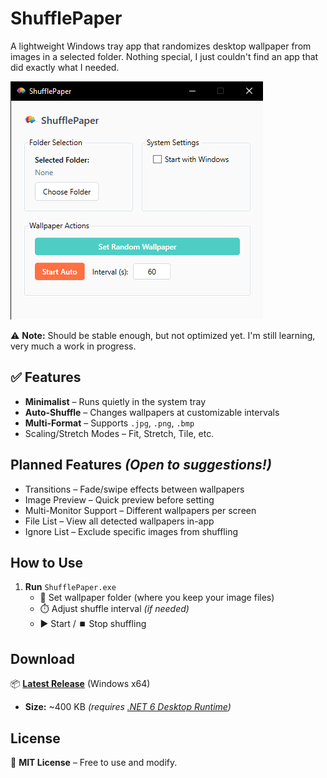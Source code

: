 # ShufflePaper  

A lightweight Windows tray app that randomizes desktop wallpaper from images in a selected folder. Nothing special, I just couldn't find an app that did exactly what I needed.  

![App Screenshot](./Repo/screenshot.png)

⚠️ **Note:** Should be stable enough, but not optimized yet. I'm still learning, very much a work in progress.  

## ✅ Features  
- **Minimalist** – Runs quietly in the system tray  
- **Auto-Shuffle** – Changes wallpapers at customizable intervals  
- **Multi-Format** – Supports `.jpg`, `.png`, `.bmp`
- Scaling/Stretch Modes – Fit, Stretch, Tile, etc.  

## Planned Features *(Open to suggestions!)*  
- Transitions – Fade/swipe effects between wallpapers  
- Image Preview – Quick preview before setting  
- Multi-Monitor Support – Different wallpapers per screen  
- File List – View all detected wallpapers in-app  
- Ignore List – Exclude specific images from shuffling  

## How to Use  
1. **Run** `ShufflePaper.exe`  
   - 📂 Set wallpaper folder (where you keep your image files)
   - ⏱️ Adjust shuffle interval *(if needed)*  
   - ▶️ Start / ⏹️ Stop shuffling  

## Download  
📦 **[Latest Release](https://github.com/mbarosendal/ShufflePaper/releases)** (Windows x64)  
- **Size:** ~400 KB *(requires [.NET 6 Desktop Runtime](https://dotnet.microsoft.com/download/dotnet/6.0))*  

## License  
📄 **MIT License** – Free to use and modify.  

